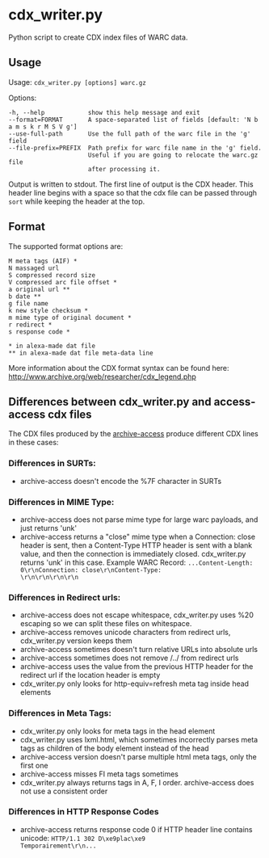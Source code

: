 # cdx_writer.py
Python script to create CDX index files of WARC data.

## Usage
Usage: `cdx_writer.py [options] warc.gz`

Options:

    -h, --help            show this help message and exit
    --format=FORMAT       A space-separated list of fields [default: 'N b a m s k r M S V g']
    --use-full-path       Use the full path of the warc file in the 'g' field
    --file-prefix=PREFIX  Path prefix for warc file name in the 'g' field.
                          Useful if you are going to relocate the warc.gz file
                          after processing it.


Output is written to stdout. The first line of output is the CDX header.
This header line begins with a space so that the cdx file can be passed
through `sort` while keeping the header at the top.

## Format
The supported format options are:

    M meta tags (AIF) *
    N massaged url
    S compressed record size
    V compressed arc file offset *
    a original url **
    b date **
    g file name
    k new style checksum *
    m mime type of original document *
    r redirect *
    s response code *

    * in alexa-made dat file
    ** in alexa-made dat file meta-data line

More information about the CDX format syntax can be found here:
http://www.archive.org/web/researcher/cdx_legend.php


## Differences between cdx_writer.py and access-access cdx files
The CDX files produced by the [archive-access](http://sourceforge.net/projects/archive-access/)
produce different CDX lines in these cases:

### Differences in SURTs:
* archive-access doesn't encode the %7F character in SURTs

### Differences in MIME Type:
* archive-access does not parse mime type for large warc payloads, and just returns 'unk'
* archive-access returns a "close" mime type when a Connection: close header is sent, then a Content-Type HTTP header is sent with a blank value, and then the connection is immediately closed.
cdx_writer.py returns 'unk' in this case. Example WARC Record:
    <code>...Content-Length: 0\r\nConnection: close\r\nContent-Type: \r\n\r\n\r\n\r\n</code>

### Differences in Redirect urls:
* archive-access does not escape whitespace, cdx_writer.py uses %20 escaping so we can split these files on whitespace.
* archive-access removes unicode characters from redirect urls, cdx_writer.py version keeps them
* archive-access sometimes doesn't turn relative URLs into absolute urls
* archive-access sometimes does not remove /../ from redirect urls
* archive-access uses the value from the previous HTTP header for the redirect url if the location header is empty
* cdx_writer.py only looks for http-equiv=refresh meta tag inside head elements

### Differences in Meta Tags:
* cdx_writer.py only looks for meta tags in the head element
* cdx_writer.py uses lxml.html, which sometimes incorrectly parses meta tags as children of the body element instead of the head
* archive-access version doesn't parse multiple html meta tags, only the first one
* archive-access misses FI meta tags sometimes
* cdx_writer.py always returns tags in A, F, I order. archive-access does not use a consistent order


### Differences in HTTP Response Codes
* archive-access returns response code 0 if HTTP header line contains unicode:
    <code>HTTP/1.1 302 D\xe9plac\xe9 Temporairement\r\n...</code>
